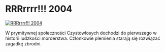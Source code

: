 RRRrrrr!!! 2004 
=============
[![RRRrrrr!!! 2004 ](http://vidos.pl/images/player.gif)](http://vidos.pl/rrrrrrr-2004)

 W prymitywnej społeczności Czystowłosych dochodzi do pierwszego w historii ludzkości morderstwa. Członkowie plemienia starają się rozwiązać zagadkę zbrodni. 
